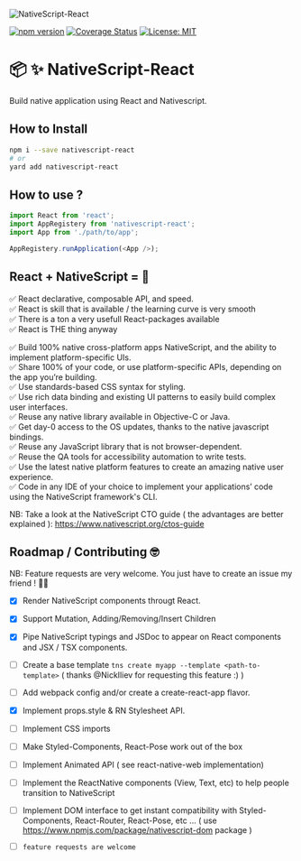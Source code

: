 ![NativeScript-React](https://raw.githubusercontent.com/iliasbhal/nativescript-react/master/head-img.png)

[![npm version](https://badge.fury.io/js/nativescript-react.svg)](https://badge.fury.io/js/nativescript-react)
[![Coverage Status](https://coveralls.io/repos/github/iliasbhal/nativescript-react/badge.svg)](https://coveralls.io/github/iliasbhal/nativescript-react)
[![License: MIT](https://img.shields.io/badge/License-MIT-brightgreen.svg)](https://github.com/iliasbhal/nativescript-react/blob/master/LICENSE)

# :package: :sparkles: NativeScript-React

Build native application using React and Nativescript. 

## How to Install

```sh
npm i --save nativescript-react
# or
yard add nativescript-react
```

## How to use ?

```js
import React from 'react';
import AppRegistery from 'nativescript-react';
import App from './path/to/app';

AppRegistery.runApplication(<App />);
```

## React + NativeScript = :muscle:

✅ React declarative, composable API, and speed.<br/>
✅ React is skill that is available / the learning curve is very smooth<br/>
✅ There is a ton a very usefull React-packages available<br/>
✅ React is THE thing anyway <br/>

✅ Build 100% native cross-platform apps NativeScript, and the ability to implement platform-specific UIs.<br/>
✅ Share 100% of your code, or use platform-specific APIs, depending on the app you’re building.<br/>
✅ Use standards-based CSS syntax for styling.<br/>
✅ Use rich data binding and existing UI patterns to easily build complex user interfaces.<br/>
✅ Reuse any native library available in Objective-C or Java.<br/>
✅ Get day-0 access to the OS updates, thanks to the native javascript bindings.<br/>
✅ Reuse any JavaScript library that is not browser-dependent.<br/>
✅ Reuse the QA tools for accessibility automation to write tests.<br/>
✅ Use the latest native platform features to create an amazing native user experience.<br/>
✅ Code in any IDE of your choice to implement your applications’ code using the NativeScript framework's CLI.<br/>

NB: Take a look at the NativeScript CTO guide ( the advantages are better explained ): https://www.nativescript.org/ctos-guide 

## Roadmap / Contributing :nerd_face:

NB: Feature requests are very welcome. You just have to create an issue my friend ! 🍻🍻 

- [x] Render NativeScript components througt React.
- [x] Support Mutation, Adding/Removing/Insert Children
- [x] Pipe NativeScript typings and JSDoc to appear on React components and JSX / TSX components.
- [ ] Create a base template `tns create myapp --template <path-to-template>` ( thanks @NickIliev for requesting this feature :) )
- [ ] Add webpack config and/or create a create-react-app flavor.
- [x] Implement props.style & RN Stylesheet API.
- [ ] Implement CSS imports
- [ ] Make Styled-Components, React-Pose work out of the box
- [ ] Implement Animated API ( see react-native-web implementation)
- [ ] Implement the ReactNative components (View, Text, etc) to help people transition to NativeScript
- [ ] Implement DOM interface to get instant compatibility with Styled-Components, React-Router, React-Pose, etc ...
      ( use https://www.npmjs.com/package/nativescript-dom package )
- [ ] `feature requests are welcome`
 
